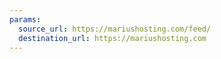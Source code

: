 ```yaml
---
params:
  source_url: https://mariushosting.com/feed/
  destination_url: https://mariushosting.com
---
```

